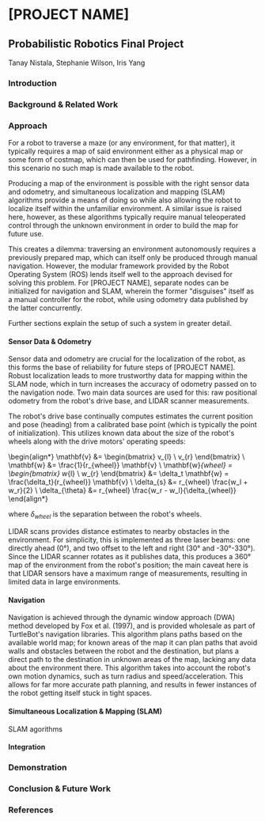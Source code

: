 # [PROJECT NAME]

## Probabilistic Robotics Final Project

Tanay Nistala, Stephanie Wilson, Iris Yang

### Introduction

### Background & Related Work

### Approach

For a robot to traverse a maze (or any environment, for that matter), it typically requires a map of said environment either as a physical map or some form of costmap, which can then be used for pathfinding. However, in this scenario no such map is made available to the robot. 

Producing a map of the environment is possible with the right sensor data and odometry, and simultaneous localization and mapping (SLAM) algorithms provide a means of doing so while also allowing the robot to localize itself within the unfamiliar environment. A similar issue is raised here, however, as these algorithms typically require manual teleoperated control through the unknown environment in order to build the map for future use. 

This creates a dilemma: traversing an environment autonomously requires a previously prepared map, which can itself only be produced through manual navigation. However, the modular framework provided by the Robot Operating System (ROS) lends itself well to the approach devised for solving this problem. For [PROJECT NAME], separate nodes can be initialized for navigation and SLAM, wherein the former "disguises" itself as a manual controller for the robot, while using odometry data published by the latter concurrently.

Further sections explain the setup of such a system in greater detail.

#### Sensor Data & Odometry

Sensor data and odometry are crucial for the localization of the robot, as this forms the base of reliability for future steps of [PROJECT NAME]. Robust localization leads to more trustworthy data for mapping within the SLAM node, which in turn increases the accuracy of odometry passed on to the navigation node. Two main data sources are used for this: raw positional odometry from the robot's drive base, and LIDAR scanner measurements. 

The robot's drive base continually computes estimates the current position and pose (heading) from a calibrated base point (which is typically the point of initialization). This utilizes known data about the size of the robot's wheels along with the drive motors' operating speeds:

\begin{align*}
    \mathbf{v} &= \begin{bmatrix} v_{l} \\ v_{r} \end{bmatrix} \\
    \mathbf{w} &= \frac{1}{r_{wheel}} \mathbf{v} \\
    \mathbf{w}_{wheel} = \begin{bmatrix} w_{l} \\ w_{r} \end{bmatrix} &= \delta_t \mathbf{w} = \frac{\delta_t}{r_{wheel}} \mathbf{v} \\
    \delta_{s} &= r_{wheel} \frac{w_l + w_r}{2} \\
    \delta_{\theta} &= r_{wheel} \frac{w_r - w_l}{\delta_{wheel}}
\end{align*}

where $\delta_{wheel}$ is the separation between the robot's wheels.

LIDAR scans provides distance estimates to nearby obstacles in the environment. For simplicity, this is implemented as three laser beams: one directly ahead (0°), and two offset to the left and right (30° and -30°-330°). Since the LIDAR scanner rotates as it publishes data, this produces a 360° map of the environment from the robot's position; the main caveat here is that LIDAR sensors have a maximum range of measurements, resulting in limited data in large environments.

#### Navigation

Navigation is achieved through the dynamic window approach (DWA) method developed by Fox et al. (1997), and is provided wholesale as part of TurtleBot's navigation libraries. This algorithm plans paths based on the available world map; for known areas of the map it can plan paths that avoid walls and obstacles between the robot and the destination, but plans a direct path to the destination in unknown areas of the map, lacking any data about the environment there. This algorithm takes into account the robot's own motion dynamics, such as turn radius and speed/acceleration. This allows for far more accurate path planning, and results in fewer instances of the robot getting itself stuck in tight spaces.

#### Simultaneous Localization & Mapping (SLAM)

SLAM agorithms 

#### Integration

### Demonstration

### Conclusion & Future Work

### References
